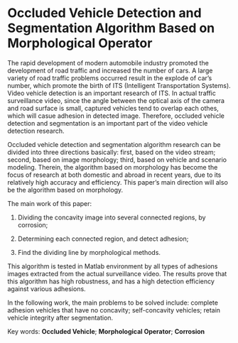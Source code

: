Occluded Vehicle Detection and Segmentation Algorithm Based on Morphological Operator
======================

The rapid development of modern automobile industry promoted the development of road traffic and increased the number of cars. A large variety of road traffic problems occurred result in the explode of car’s number, which promote the birth of ITS (Intelligent Transportation Systems). Video vehicle detection is an important research of ITS. In actual traffic surveillance video, since the angle between the optical axis of the camera and road surface is small, captured vehicles tend to overlap each othes, which will casue adhesion in detected image. Therefore, occluded vehicle detection and segmentation is an important part of the video vehicle detection research. 


Occluded vehicle detection and segmentation algorithm research can be divided into three directions basically: first, based on the video stream; second,  based on image morphology; third, based on vehicle and scenario modeling. Therein, the algorithm based on morphology has become the focus of research at both domestic and abroad in recent years, due to its relatively high accuracy and efficiency. This paper’s main direction will also be the algorithm based on morphology.


The main work of this paper:

1. Dividing the concavity image into several connected regions, by corrosion;

2. Determining each connected region, and detect adhesion;

3. Find the dividing line by morphological methods.


This algorithm is tested in Matlab environment by all types of adhesions images extracted from the actual surveillance video. The results prove that this algorithm has high robustness, and has a high detection efficiency against various adhesions.	


In the following work, the main problems to be solved include: complete adhesion vehicles that have no concavity; self-concavity vehicles; retain vehicle integrity after segmentation.


Key words: **Occluded Vehicle**; **Morphological Operator**; **Corrosion**

